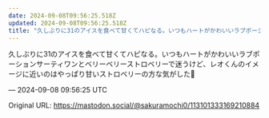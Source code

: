 ```yaml
---
date: 2024-09-08T09:56:25.518Z
updated: 2024-09-08T09:56:25.518Z
title: "久しぶりに31のアイスを食べて甘くてハピなる。いつもハートがかわいいラブポーショ[...]"
---
```


<p>久しぶりに31のアイスを食べて甘くてハピなる。いつもハートがかわいいラブポーションサーティワンとベリーベリーストロベリーで迷うけど、レオくんのイメージに近いのはやっぱり甘いストロベリーの方な気がした🍓</p>

&mdash; 2024-09-08 09:56:25 UTC

Original URL: https://mastodon.social/@sakuramochi0/113101333169210884
